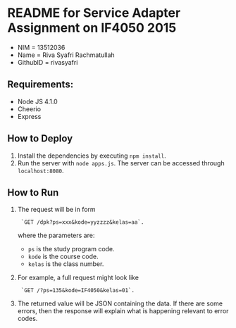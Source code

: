 # README for Service Adapter Assignment on IF4050 2015 #

- NIM      = 13512036
- Name     = Riva Syafri Rachmatullah
- GithubID = rivasyafri

## Requirements: ##

- Node JS 4.1.0
- Cheerio
- Express

## How to Deploy ##

 1. Install the dependencies by executing `npm install`.
 2. Run the server with `node apps.js`. The server can be accessed through `localhost:8080`.

## How to Run

1. The request will be in form 

		
		`GET /dpk?ps=xxx&kode=yyzzzz&kelas=aa`.
		 
	
	where the parameters are:
    - `ps` is the study program code.
    - `kode` is the course code.
    - `kelas` is the class number.

2. For example, a full request might look like 

		`GET /?ps=135&kode=IF4050&kelas=01`.

3. The returned value will be JSON containing the data. If there are some errors, then the response will explain what is happening relevant to error codes.
